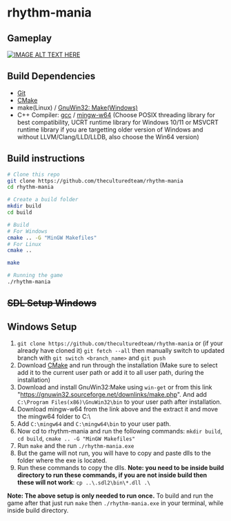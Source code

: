 # rhythm-mania

## Gameplay
[![IMAGE ALT TEXT HERE](https://img.youtube.com/vi/CJ3TqEYT9DE/0.jpg)](https://www.youtube.com/watch?v=CJ3TqEYT9DE)

## Build Dependencies
* [Git](https://git-scm.com/)
* [CMake](https://cmake.org/)
* make(Linux) / [GnuWin32: Make(Windows)](https://gnuwin32.sourceforge.net/downlinks/make.php)
* C++ Compiler: [gcc](https://gcc.gnu.org/) / [mingw-w64](https://winlibs.com/) (Choose POSIX threading library for best compatibility, UCRT runtime library for Windows 10/11 or MSVCRT runtime library if you are targetting older version of Windows and without LLVM/Clang/LLD/LLDB, also choose the Win64 version)

## Build instructions
```sh
# Clone this repo
git clone https://github.com/theculturedteam/rhythm-mania
cd rhythm-mania

# Create a build folder
mkdir build
cd build

# Build
# For Windows
cmake .. -G "MinGW Makefiles"
# For Linux
cmake ..

make

# Running the game
./rhythm-mania
```

## ~~SDL Setup Windows~~
## Windows Setup
1. `git clone https://github.com/theculturedteam/rhythm-mania` or (if your already have cloned it) `git fetch --all` then manually switch to updated branch with `git switch <branch_name>` and `git push`
2. Download [CMake](https://cmake.org/download/#latest) and run through the installation (Make sure to select add it to the current user path or add it to all user path, during the installation)
3. Download and install GnuWin32:Make using `win-get` or from this link "https://gnuwin32.sourceforge.net/downlinks/make.php". And add `C:\Program Files(x86)\GnuWin32\bin` to your user path after installation.
4. Download mingw-w64 from the link above and the extract it and move the mingw64 folder to C:\
5. Add `C:\mingw64` and `C:\mingw64\bin` to your user path.
6. Now cd to rhythm-mania and run the following commands:
    `mkdir build`,
    `cd build`,
    `cmake .. -G "MinGW Makefiles"`
7. Run `make` and the run `./rhythm-mania.exe`
8. But the game will not run, you will have to copy and paste dlls to the folder where the exe is located.
9. Run these commands to copy the dlls. **Note: you need to be inside build directory to run these commands, if you are not inside build then these will not work**:
    `cp ..\.sdl2\bin\*.dll .\`

**Note: The above setup is only needed to run once.**
To build and run the game after that just run `make` then `./rhythm-mania.exe` in your terminal, while inside build directory.
